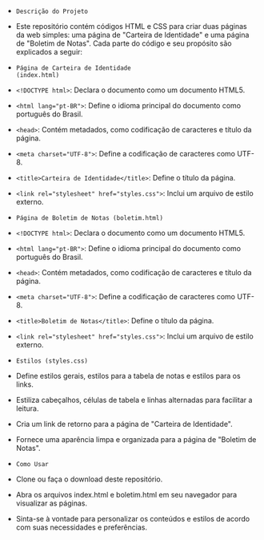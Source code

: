 - <code>Descrição do Projeto</code>
- Este repositório contém códigos HTML e CSS para criar duas páginas da web simples: uma página de "Carteira de Identidade" e uma página de "Boletim de Notas". Cada parte do código e seu propósito são explicados a seguir:<br>















- <code>Página de Carteira de Identidade (index.html)</code><br>
- `<!DOCTYPE html>`: Declara o documento como um documento HTML5.
- `<html lang="pt-BR">`: Define o idioma principal do documento como português do Brasil.
- `<head>`: Contém metadados, como codificação de caracteres e título da página.
- `<meta charset="UTF-8">`: Define a codificação de caracteres como UTF-8.
- `<title>Carteira de Identidade</title>`: Define o título da página.
- `<link rel="stylesheet" href="styles.css">`: Inclui um arquivo de estilo externo.<br>

- <code>Página de Boletim de Notas (boletim.html)</code>
- `<!DOCTYPE html>`: Declara o documento como um documento HTML5.
- `<html lang="pt-BR">`: Define o idioma principal do documento como português do Brasil.
- `<head>`: Contém metadados, como codificação de caracteres e título da página.
- `<meta charset="UTF-8">`: Define a codificação de caracteres como UTF-8.
- `<title>Boletim de Notas</title>`: Define o título da página.
- `<link rel="stylesheet" href="styles.css">`: Inclui um arquivo de estilo externo.

- <code>Estilos (styles.css)</code>
- Define estilos gerais, estilos para a tabela de notas e estilos para os links.
- Estiliza cabeçalhos, células de tabela e linhas alternadas para facilitar a leitura.
- Cria um link de retorno para a página de "Carteira de Identidade".
- Fornece uma aparência limpa e organizada para a página de "Boletim de Notas".

- <code>Como Usar</code>
- Clone ou faça o download deste repositório.
- Abra os arquivos index.html e boletim.html em seu navegador para visualizar as páginas.
- Sinta-se à vontade para personalizar os conteúdos e estilos de acordo com suas necessidades e preferências.
